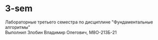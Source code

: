# 3-sem

Лабораторные третьего семестра по дисциплине "Фундаментальные алгоритмы"\
Выполнил Злобин Владимир Олегович, М8О-213Б-21
